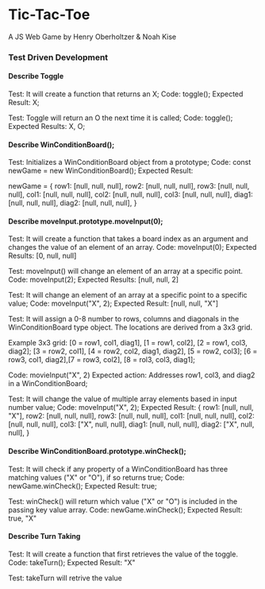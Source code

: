 # Tic-Tac-Toe

A JS Web Game by Henry Oberholtzer & Noah Kise

### Test Driven Development

#### Describe Toggle

Test: It will create a function that returns an X;
Code: toggle();
Expected Result: X;

Test: Toggle will return an O the next time it is called;
Code: toggle();
Expected Results: X, O;

#### Describe WinConditionBoard();

Test: Initializes a WinConditionBoard object from a prototype;
Code: const newGame = new WinConditionBoard();
Expected Result: 

newGame = {
    row1: [null, null, null],
    row2: [null, null, null],
    row3: [null, null, null],
    col1: [null, null, null],
    col2: [null, null, null],
    col3: [null, null, null],
    diag1: [null, null, null],
    diag2: [null, null, null],
}

#### Describe moveInput.prototype.moveInput(0);

Test: It will create a function that takes a board index as an argument and changes the value of an element of an array.
Code: moveInput(0);
Expected Results: [0, null, null]

Test: moveInput() will change an element of an array at a specific point.
Code: moveInput(2);
Expected Results: [null, null, 2]

Test: It will change an element of an array at a specific point to a specific value;
Code: moveInput("X", 2);
Expected Result: [null, null, "X"]

Test: It will assign a 0-8 number to rows, columns and diagonals in the WinConditionBoard type object. The locations are derived from a 3x3 grid.

Example 3x3 grid:
[0 = row1, col1, diag1], [1 = row1, col2], [2 = row1, col3, diag2];
[3 = row2, col1], [4 = row2, col2, diag1, diag2], [5 = row2, col3];
[6 = row3, col1, diag2],[7 = row3, col2], [8 = rol3, col3, diag1];

Code: movieInput("X", 2)
Expected action: Addresses row1, col3, and diag2 in a WinConditionBoard;

Test: It will change the value of multiple array elements based in input number value;
Code: moveInput("X", 2);
Expected Result: {
    row1: [null, null, "X"],
    row2: [null, null, null],
    row3: [null, null, null],
    col1: [null, null, null],
    col2: [null, null, null],
    col3: ["X", null, null],
    diag1: [null, null, null],
    diag2: ["X", null, null],
}

#### Describe WinConditionBoard.prototype.winCheck();

Test: It will check if any property of a WinConditionBoard has three matching values ("X" or "O"), if so returns true;
Code: newGame.winCheck();
Expected Result: true;

Test: winCheck() will return which value ("X" or "O") is included in the passing key value array.
Code: newGame.winCheck();
Expected Result: true, "X"

#### Describe Turn Taking

Test: It will create a function that first retrieves the value of the toggle.
Code: takeTurn();
Expected Result: "X"

Test: takeTurn will retrive the value

